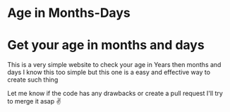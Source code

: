 # Age in Months-Days

# Get your age in months and days

This is a very simple website to check your age in Years then months and days
I know this too simple but this one is a easy and effective way to create such thing

Let me know if the code has any drawbacks or create a pull request
I'll try to merge it asap ✌️
